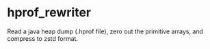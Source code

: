 # hprof_rewriter
Read a java heap dump (.hprof file), zero out the primitive arrays, and compress to zstd format.
